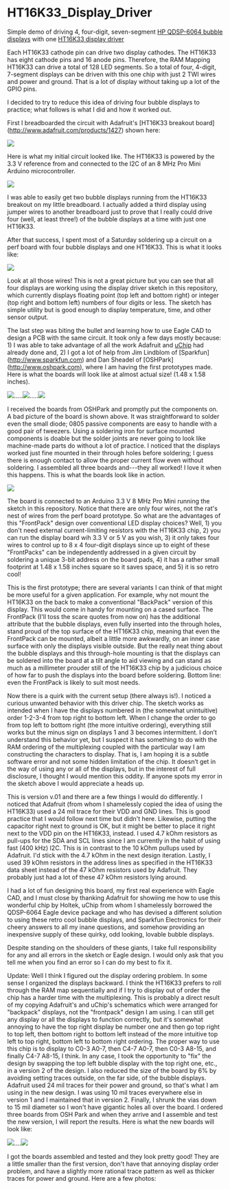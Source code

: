 HT16K33_Display_Driver
======================

Simple demo of driving 4, four-digit, seven-segment [HP QDSP-6064 bubble displays](https://www.sparkfun.com/products/12710) with one [HT16K33 display driver](http://www.adafruit.com/datasheets/ht16K33v110.pdf)

Each HT16K33 cathode pin can drive two display cathodes. The HT16K33 has eight cathode pins and 16 anode pins. Therefore, the RAM Mapping HT16K33 can drive a total of 128 LED segments. So a total of four, 4-digit, 7-segment displays can be driven with this one chip with just 2 TWI wires and power and ground. That is a lot of display without taking up a lot of the GPIO pins.

I decided to try to reduce this idea of driving four bubble displays to practice; what follows is what I did and how it worked out.

First I breadboarded the circuit with Adafruit's [HT16K33 breakout board] (http://www.adafruit.com/products/1427) shown here:
 
![](http://www.adafruit.com/images/970x728/1427-00.jpg)

Here is what my initial circuit looked like. The HT16K33 is powered by the 3.3 V reference from and connected to the I2C of an 8 MHz Pro Mini Arduino microcontroller.

![](https://cloud.githubusercontent.com/assets/6698410/3207741/b97316ce-edfc-11e3-8077-10a0ca2ddf08.jpeg)


I was able to easily get two bubble displays running from the HT16K33 breakout on my little breadboard. I actually added a third display using jumper wires to another breadboard just to prove that I really could drive four (well, at least three!) of the bubble displays at a time with just one HT16K33.

After that success, I spent most of a Saturday soldering up a circuit on a perf board with four bubble displays and one HT16K33. This is what it looks like:

![](https://cloud.githubusercontent.com/assets/6698410/3207651/a2fefb0e-edf4-11e3-9e32-181882e85784.jpeg)

Look at all those wires! This is not a great picture but you can see that all four displays are working using the display driver sketch in this repository, which currently displays floating point (top left and bottom right) or integer (top right and bottom left) numbers of four digits or less. The sketch has simple utility but is good enough to display temperature, time, and other sensor output.

The last step was biting the bullet and learning how to use Eagle CAD to design a PCB with the same circuit. It took only a few days mostly because: 1) I was able to take advantage of all the work Adafruit and [uChip](https://github.com/uChip/BubbleDisplay) had already done and, 2) I got a lot of help from Jim Lindblom of [Sparkfun] (http://www.sparkfun.com) and Dan Sheadel of [OSHPark] (http://www.oshpark.com), where I am having the first prototypes made. Here is what the boards will look like at almost actual size! (1.48 x 1.58 inches).

![](http://uploads.oshpark.com/uploads/project/top_image/LanQ5PLH/thumb_i.png).....![](http://uploads.oshpark.com/uploads/project/bottom_image/LanQ5PLH/thumb_i.png).....![](https://cloud.githubusercontent.com/assets/6698410/3350569/8c4899da-f9be-11e3-9953-b6c926f8eaa1.jpg)

I received the boards from OSHPark and promptly put the components on. A bad picture of the board is shown above. It was straightforward to solder even the small diode; 0805 passive components are easy to handle with a good pair of tweezers. Using a soldering iron for surface mounted components is doable but the solder joints are never going to look like machine-made parts do without a lot of practice. I noticed that the displays worked just fine mounted in their through holes before soldering; I guess there is enough contact to allow the proper current flow even without soldering. I assembled all three boards and---they all worked! I love it when this happens. This is what the boards look like in action.

![](https://cloud.githubusercontent.com/assets/6698410/3350511/a55e100a-f9b7-11e3-8383-eef494fc2576.JPG)

The board is connected to an Arduino 3.3 V 8 MHz Pro Mini running the sketch in this repository. Notice that there are only four wires, not the rat's nest of wires from the perf board prototype. So what are the advantages of this "FrontPack" design over conventional LED display choices?  Well, 1) you don't need external current-limiting resistors with the HT16K33 chip, 2) you can run the display board wih 3.3 V or 5 V as you wish, 3) it only takes four wires to control up to 8 x 4 four-digit displays since up to eight of these "FrontPacks" can be independently addressed in a given circuit by soldering a unique 3-bit address on the board pads, 4) it has a rather small footprint at 1.48 x 1.58 inches square so it saves space, and 5) it is so retro cool!

This is the first prototype; there are several variants I can think of that might be more useful for a given application. For example, why not mount the HT16K33 on the back to make a conventional "BackPack" version of this display. This would come in handy for mounting on a cased surface. The FrontPack (I'll toss the scare quotes from now on) has the additional attribute that the bubble displays, even fully inserted into the through holes, stand proud of the top surface of the HT16K33 chip, meaning that even the FrontPack can be mounted, albeit a little more awkwardly, on an inner case surface with only the displays visible outside. But the really neat thing about the bubble displays and this through-hole mounting is that the displays can be soldered into the board at a tilt angle to aid viewing and can stand as much as a millimeter prouder still of the HT16K33 chip by a judicious choice of how far to push the displays into the board before soldering. Bottom line: even the FrontPack is likely to suit most needs.

Now there is a quirk with the current setup (there always is!). I noticed a curious unwanted behavior with this driver chip. The sketch works as intended when I have the displays numbered in (the somewhat unintuitive) order 1-2-3-4 from top right to bottom left. When I change the order to go from top left to bottom right (the more intuitive ordering), everything still works but the minus sign on displays 1 and 3 becomes intermittent. I don’t understand this behavior yet, but I suspect it has something to do with the RAM ordering of the multiplexing coupled with the particular way I am constructing the characters to display.  That is, I am hoping it is a subtle software error and not some hidden limitation of the chip. It doesn’t get in the way of using any or all of the displays, but in the interest of full disclosure, I thought I would mention this oddity. If anyone spots my error in the sketch above I would appreciate a heads up.

This is version v.01 and there are a few things I would do differently. I noticed that Adafruit (from whom I shamelessly copied the idea of using the HT16K33) used a 24 mil trace for their VDD and GND lines. This is good practice that I would follow next time but didn't here. Likewise, putting the capacitor right next to ground is OK, but it might be better to place it right next to the VDD pin on the HT16K33, instead. I used 4.7 kOhm resistors as pull-ups for the SDA and SCL lines since I am currently in the habit of using fast (400 kHz) I2C. This is in contrast to the 10 kOhm pullups used by Adafruit. I'd stick with the 4.7 kOhm in the next design iteration. Lastly, I used 39 kOhm resistors in the address lines as specified in the HT16K33 data sheet instead of the 47 kOhm resistors used by Adafruit. They probably just had a lot of these 47 kOhm resistors lying around.

I had a lot of fun designing this board, my first real experience with Eagle CAD, and I must close by thanking Adafruit for showiing me how to use this wonderful chip by Holtek, uChip from whom I shamelessly borrowed the QDSP-6064 Eagle device package and who has devised a different solution to using these retro cool bubble displays, and Sparkfun Electronics for their cheery answers to all my inane questions, and somehow providing an inexpensive supply of these quirky, odd looking, lovable bubble displays.

Despite standing on the shoulders of these giants, I take full responsibility for any and all errors in the sketch or Eagle design. I would only ask that you tell me when you find an error so I can do my best to fix it.

Update: Well I think I figured out the display ordering problem. In some sense I organized the displays backward. I think the HT16K33 prefers to roll through the RAM map sequentially and if I try to display out of order the chip has a harder time with the multiplexing. This is probably a direct result of my copying Adafruit's and uChip's schematics which were arranged for "backpack" displays, not the "frontpack" design I am using. I can still get any display or all the displays to function correctly, but it's somewhat annoying to have the top right display be number one  and then go top right to top left, then bottom right to bottom left instead of the more intuitive top left to top right, bottom left to bottom right ordering. The proper way to use this chip is to display to C0-3 A0-7, then C4-7 A0-7, then C0-3 A8-15, and finally C4-7 A8-15, I think. In any case, I took the opportunity to "fix" the design by swapping the top left bubble display with the top right one, etc., in a version 2 of the design. I also reduced the size of the board by 6% by avoiding setting traces outside, on the far side, of the bubble displays. Adafruit used 24 mil traces for their power and ground, so that's what I am using in the new design. I was using 10 mil traces everywhere else in version 1 and I maintained that in version 2. Finally, I shrunk the vias down to 15 mil diameter so I won't have gigantic holes all over the board. I ordered three boards from OSH Park and when they arrive and I assemble and test the new version, I will report the results. Here is what the new boards will look like:

![](http://uploads.oshpark.com/uploads/project/top_image/slM7BjKz/thumb_i.png)....![](http://uploads.oshpark.com/uploads/project/bottom_image/slM7BjKz/thumb_i.png)

I got the boards assembled and tested and they look pretty good! They are a little smaller than the first version, don't have that annoying display order problem, and have a slightly more rational trace pattern as well as thicker traces for power and ground. Here are a few photos:

